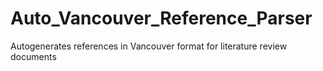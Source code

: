 # Auto_Vancouver_Reference_Parser
Autogenerates references in Vancouver format for literature review documents 
